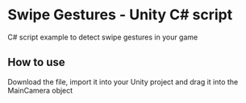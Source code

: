 # Swipe Gestures - Unity C# script

C# script example to detect swipe gestures in your game

## How to use
Download the file, import it into your Unity project and drag it into the MainCamera object
